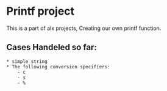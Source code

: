 # Printf project

This is a part of alx projects, Creating our own printf function.

## Cases Handeled so far:
	* simple string
	* The following conversion specifiers:
		- c
		- s
		- %
